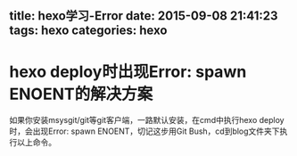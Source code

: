 title: hexo学习-Error
date: 2015-09-08 21:41:23
tags: hexo
categories: hexo 
---

# hexo deploy时出现Error: spawn ENOENT的解决方案

如果你安装msysgit/git等git客户端，一路默认安装，在cmd中执行hexo deploy时，会出现Error: spawn ENOENT，切记这步用Git Bush，cd到blog文件夹下执行以上命令。

